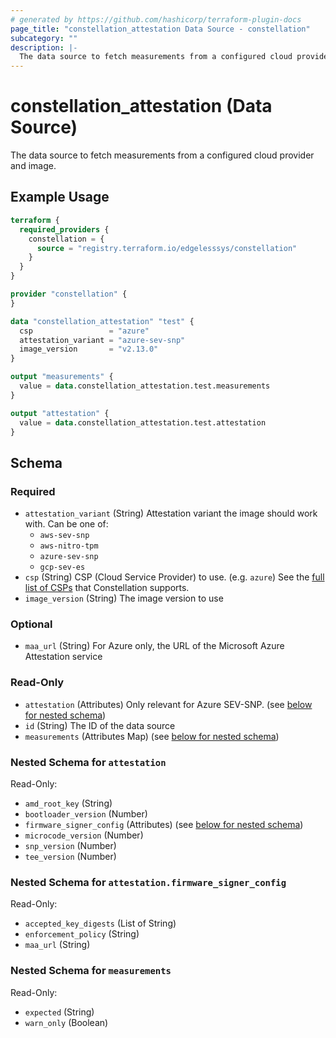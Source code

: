 ```yaml
---
# generated by https://github.com/hashicorp/terraform-plugin-docs
page_title: "constellation_attestation Data Source - constellation"
subcategory: ""
description: |-
  The data source to fetch measurements from a configured cloud provider and image.
---
```


# constellation_attestation (Data Source)

The data source to fetch measurements from a configured cloud provider and image.

## Example Usage

```terraform
terraform {
  required_providers {
    constellation = {
      source = "registry.terraform.io/edgelesssys/constellation"
    }
  }
}

provider "constellation" {
}

data "constellation_attestation" "test" {
  csp                 = "azure"
  attestation_variant = "azure-sev-snp"
  image_version       = "v2.13.0"
}

output "measurements" {
  value = data.constellation_attestation.test.measurements
}

output "attestation" {
  value = data.constellation_attestation.test.attestation
}
```

<!-- schema generated by tfplugindocs -->
## Schema

### Required

- `attestation_variant` (String) Attestation variant the image should work with. Can be one of:
  * `aws-sev-snp`
  * `aws-nitro-tpm`
  * `azure-sev-snp`
  * `gcp-sev-es`
- `csp` (String) CSP (Cloud Service Provider) to use. (e.g. `azure`)
See the [full list of CSPs](https://docs.edgeless.systems/constellation/overview/clouds) that Constellation supports.
- `image_version` (String) The image version to use

### Optional

- `maa_url` (String) For Azure only, the URL of the Microsoft Azure Attestation service

### Read-Only

- `attestation` (Attributes) Only relevant for Azure SEV-SNP. (see [below for nested schema](#nestedatt--attestation))
- `id` (String) The ID of the data source
- `measurements` (Attributes Map) (see [below for nested schema](#nestedatt--measurements))

<a id="nestedatt--attestation"></a>
### Nested Schema for `attestation`

Read-Only:

- `amd_root_key` (String)
- `bootloader_version` (Number)
- `firmware_signer_config` (Attributes) (see [below for nested schema](#nestedatt--attestation--firmware_signer_config))
- `microcode_version` (Number)
- `snp_version` (Number)
- `tee_version` (Number)

<a id="nestedatt--attestation--firmware_signer_config"></a>
### Nested Schema for `attestation.firmware_signer_config`

Read-Only:

- `accepted_key_digests` (List of String)
- `enforcement_policy` (String)
- `maa_url` (String)



<a id="nestedatt--measurements"></a>
### Nested Schema for `measurements`

Read-Only:

- `expected` (String)
- `warn_only` (Boolean)
